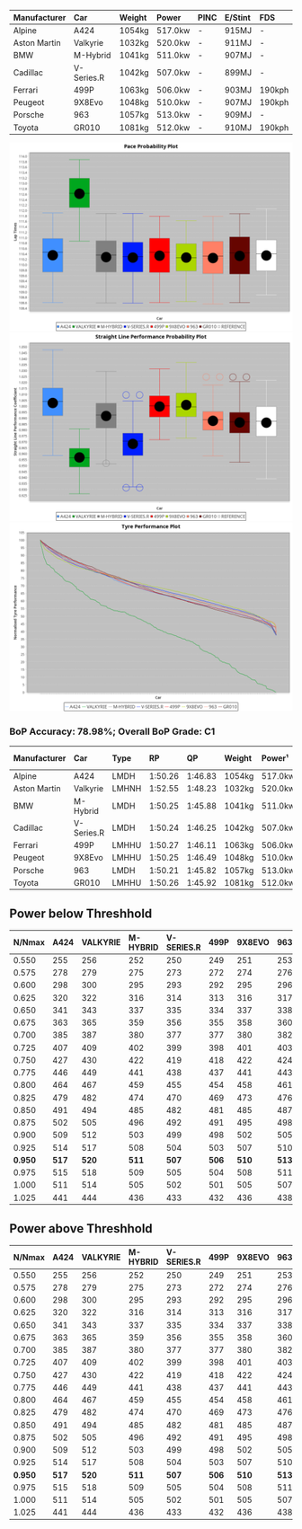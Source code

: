 | Manufacturer | Car        | Weight | Power   | PINC    | E/Stint | FDS     |
|:-|:-|:-|:-|:-|:-|:-|
| Alpine       | A424       | 1054kg | 517.0kw |    -    | 915MJ   |    -    |
| Aston Martin | Valkyrie   | 1032kg | 520.0kw |    -    | 911MJ   |    -    |
| BMW          | M-Hybrid   | 1041kg | 511.0kw |    -    | 907MJ   |    -    |
| Cadillac     | V-Series.R | 1042kg | 507.0kw |    -    | 899MJ   |    -    |
| Ferrari      | 499P       | 1063kg | 506.0kw |    -    | 903MJ   | 190kph  |
| Peugeot      | 9X8Evo     | 1048kg | 510.0kw |    -    | 907MJ   | 190kph  |
| Porsche      | 963        | 1057kg | 513.0kw |    -    | 909MJ   |    -    |
| Toyota       | GR010      | 1081kg | 512.0kw |    -    | 910MJ   | 190kph  |

![PACECHART](./IMG/ACOMETHOD.png)
![STRAIGHTLINEPERFORMANCECHART](./IMG/ACOMETHOD_sp.png)
![TYREPERFORMANCECHART](./IMG/ACOMETHOD_tw.png)

### BoP Accuracy: 78.98%; Overall BoP Grade: C1
| Manufacturer | Car        | Type  | RP      | QP      | Weight | Power¹  | Threshhold | PINC    | Power²   | E/Stint | AVG Vmax  | FDS     | RDLC | L/Stint | BOP-Grade | Model Accuracy | Model Points | Match% | SimDiff |
|:-|:-|:-|:-|:-|:-|:-|:-|:-|:-|:-|:-|:-|:-|:-|:-|:-|:-|:-|:-|
| Alpine       | A424       | LMDH  | 1:50.26 | 1:46.83 | 1054kg | 517.0kw | 210.0kph   |    -    | 517.00kw |  915MJ  | 292.81kph |    -    | 1.00 | 33      | -B1       | 99.49%         | 1360         | 89.75% | +0.07   |
| Aston Martin | Valkyrie   | LMHNH | 1:52.55 | 1:48.23 | 1032kg | 520.0kw | 210.0kph   |    -    | 520.00kw |  911MJ  | 286.20kph |    -    | 1.04 | 33      | +Ω1       | 100.00%        | 312          | 19.73% | #       |
| BMW          | M-Hybrid   | LMDH  | 1:50.25 | 1:45.88 | 1041kg | 511.0kw | 210.0kph   |    -    | 511.00kw |  907MJ  | 291.66kph |    -    | 1.01 | 33      | -B1       | 98.62%         | 2363         | 89.38% | +0.41   |
| Cadillac     | V-Series.R | LMDH  | 1:50.24 | 1:46.25 | 1042kg | 507.0kw | 210.0kph   |    -    | 507.00kw |  899MJ  | 286.36kph |    -    | 1.02 | 33      | -B1       | 98.50%         | 4201         | 89.48% | +0.99   |
| Ferrari      | 499P       | LMHHU | 1:50.27 | 1:46.11 | 1063kg | 506.0kw | 210.0kph   |    -    | 506.00kw |  903MJ  | 290.36kph | 190kph  | 1.03 | 33      | -B1       | 100.00%        | 4441         | 86.98% | +0.27   |
| Peugeot      | 9X8Evo     | LMHHU | 1:50.25 | 1:46.49 | 1048kg | 510.0kw | 210.0kph   |    -    | 510.00kw |  907MJ  | 292.35kph | 190kph  | 1.00 | 33      | +B2       | 100.00%        | 808          | 81.65% | +1.07   |
| Porsche      | 963        | LMDH  | 1:50.21 | 1:45.82 | 1057kg | 513.0kw | 210.0kph   |    -    | 513.00kw |  909MJ  | 289.42kph |    -    | 1.00 | 33      | -B1       | 99.87%         | 12613        | 85.70% | +0.48   |
| Toyota       | GR010      | LMHHU | 1:50.26 | 1:45.92 | 1081kg | 512.0kw | 210.0kph   |    -    | 512.00kw |  910MJ  | 287.44kph | 190kph  | 1.00 | 33      | -B1       | 99.73%         | 2956         | 89.14% | +0.34   |

## Power below Threshhold
| N/Nmax    | A424    | VALKYRIE | M-HYBRID | V-SERIES.R | 499P    | 9X8EVO  | 963     | GR010   |
|:-|:-|:-|:-|:-|:-|:-|:-|:-|
|  0.550    |  255    |  256     |  252     |  250       |  249    |  251    |  253    |  252    |
|  0.575    |  278    |  279     |  275     |  273       |  272    |  274    |  276    |  275    |
|  0.600    |  298    |  300     |  295     |  293       |  292    |  295    |  296    |  296    |
|  0.625    |  320    |  322     |  316     |  314       |  313    |  316    |  317    |  317    |
|  0.650    |  341    |  343     |  337     |  335       |  334    |  337    |  338    |  338    |
|  0.675    |  363    |  365     |  359     |  356       |  355    |  358    |  360    |  359    |
|  0.700    |  385    |  387     |  380     |  377       |  377    |  380    |  382    |  381    |
|  0.725    |  407    |  409     |  402     |  399       |  398    |  401    |  403    |  403    |
|  0.750    |  427    |  430     |  422     |  419       |  418    |  422    |  424    |  423    |
|  0.775    |  446    |  449     |  441     |  438       |  437    |  441    |  443    |  442    |
|  0.800    |  464    |  467     |  459     |  455       |  454    |  458    |  461    |  460    |
|  0.825    |  479    |  482     |  474     |  470       |  469    |  473    |  476    |  475    |
|  0.850    |  491    |  494     |  485     |  482       |  481    |  485    |  487    |  486    |
|  0.875    |  502    |  505     |  496     |  492       |  491    |  495    |  498    |  497    |
|  0.900    |  509    |  512     |  503     |  499       |  498    |  502    |  505    |  504    |
|  0.925    |  514    |  517     |  508     |  504       |  503    |  507    |  510    |  509    |
| **0.950** | **517** | **520**  | **511**  | **507**    | **506** | **510** | **513** | **512** |
|  0.975    |  515    |  518     |  509     |  505       |  504    |  508    |  511    |  510    |
|  1.000    |  511    |  514     |  505     |  502       |  501    |  505    |  507    |  506    |
|  1.025    |  441    |  444     |  436     |  433       |  432    |  436    |  438    |  437    |

## Power above Threshhold
| N/Nmax    | A424    | VALKYRIE | M-HYBRID | V-SERIES.R | 499P    | 9X8EVO  | 963     | GR010   |
|:-|:-|:-|:-|:-|:-|:-|:-|:-|
|  0.550    |  255    |  256     |  252     |  250       |  249    |  251    |  253    |  252    |
|  0.575    |  278    |  279     |  275     |  273       |  272    |  274    |  276    |  275    |
|  0.600    |  298    |  300     |  295     |  293       |  292    |  295    |  296    |  296    |
|  0.625    |  320    |  322     |  316     |  314       |  313    |  316    |  317    |  317    |
|  0.650    |  341    |  343     |  337     |  335       |  334    |  337    |  338    |  338    |
|  0.675    |  363    |  365     |  359     |  356       |  355    |  358    |  360    |  359    |
|  0.700    |  385    |  387     |  380     |  377       |  377    |  380    |  382    |  381    |
|  0.725    |  407    |  409     |  402     |  399       |  398    |  401    |  403    |  403    |
|  0.750    |  427    |  430     |  422     |  419       |  418    |  422    |  424    |  423    |
|  0.775    |  446    |  449     |  441     |  438       |  437    |  441    |  443    |  442    |
|  0.800    |  464    |  467     |  459     |  455       |  454    |  458    |  461    |  460    |
|  0.825    |  479    |  482     |  474     |  470       |  469    |  473    |  476    |  475    |
|  0.850    |  491    |  494     |  485     |  482       |  481    |  485    |  487    |  486    |
|  0.875    |  502    |  505     |  496     |  492       |  491    |  495    |  498    |  497    |
|  0.900    |  509    |  512     |  503     |  499       |  498    |  502    |  505    |  504    |
|  0.925    |  514    |  517     |  508     |  504       |  503    |  507    |  510    |  509    |
| **0.950** | **517** | **520**  | **511**  | **507**    | **506** | **510** | **513** | **512** |
|  0.975    |  515    |  518     |  509     |  505       |  504    |  508    |  511    |  510    |
|  1.000    |  511    |  514     |  505     |  502       |  501    |  505    |  507    |  506    |
|  1.025    |  441    |  444     |  436     |  433       |  432    |  436    |  438    |  437    |
